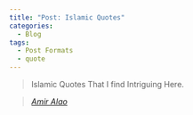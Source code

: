 ```yaml
---
title: "Post: Islamic Quotes"
categories:
  - Blog
tags:
  - Post Formats
  - quote
---
```


> Islamic Quotes That I find Intriguing Here.
  
> <cite><a href="http://">Amir Alao</a></cite>